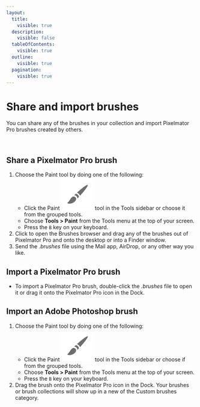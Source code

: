 ```yaml
---
layout:
  title:
    visible: true
  description:
    visible: false
  tableOfContents:
    visible: true
  outline:
    visible: true
  pagination:
    visible: true
---
```


# Share and import brushes

You can share any of the brushes in your collection and import Pixelmator Pro brushes created by others.

<figure><img src="https://help.pixelmator.com/pixelmator-pro/3.5/assets/English/1656928525000.jpeg" alt=""><figcaption></figcaption></figure>

## Share a Pixelmator Pro brush

1. Choose the Paint tool by doing one of the following:&#x20;
   * Click the Paint <img src="../.gitbook/assets/Paint.png" alt="" data-size="line"> tool in the Tools sidebar or choose it from the grouped tools.
   * Choose **Tools > Paint** from the Tools menu at the top of your screen.
   * Press the `B` key on your keyboard.
2. Click to open the Brushes browser and drag any of the brushes out of Pixelmator Pro and onto the desktop or into a Finder window.
3. Send the _.brushes_ file using the Mail app, AirDrop, or any other way you like.

## Import a Pixelmator Pro brush

* To import a Pixelmator Pro brush, double-click the _.brushes_ file to open it or drag it onto the Pixelmator Pro icon in the Dock.

## Import an Adobe Photoshop brush

1. Choose the Paint tool by doing one of the following:&#x20;
   * Click the Paint <img src="../.gitbook/assets/Paint.png" alt="" data-size="line"> tool in the Tools sidebar or choose if from the grouped tools.
   * Choose **Tools > Paint** from the Tools menu at the top of your screen.
   * Press the `B` key on your keyboard.
2. Drag the brush onto the Pixelmator Pro icon in the Dock. Your brushes or brush collections will show up in a new of the Custom brushes category.
